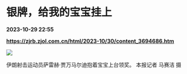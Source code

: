 # 银牌，给我的宝宝挂上

**2023-10-29 22:55**

**https://zjrb.zjol.com.cn/html/2023-10/30/content_3694686.htm**

![](https://zjrb.zjol.com.cn/images/2023-10/30/zjrb2023103000004v01b008.jpg)

伊朗射击运动员萨雷赫·贾万马尔迪抱着宝宝上台领奖。 本报记者 马赛洁 摄
